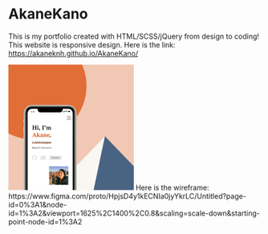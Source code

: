 # AkaneKano
This is my portfolio created with HTML/SCSS/jQuery from design to coding! This website is responsive design.
Here is the link:
https://akaneknh.github.io/AkaneKano/

<img src="./img/myportfolio.png" style="width: 250px">
Here is the wireframe:<br>
 https://www.figma.com/proto/HpjsD4y1kECNIa0jyYkrLC/Untitled?page-id=0%3A1&node-id=1%3A2&viewport=1625%2C1400%2C0.8&scaling=scale-down&starting-point-node-id=1%3A2
